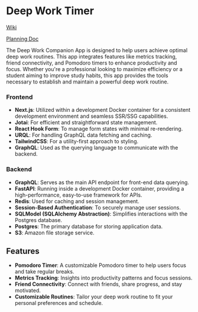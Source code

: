 # Deep Work Timer

[Wiki](https://github.com/earcherc/deep-work/wiki)

[Planning Doc](https://docs.google.com/document/d/1zfZVOmlV_5TOfJoYeOAtwDp23rfpGEp4Doelewh11Kg/edit?usp=sharing)

The Deep Work Companion App is designed to help users achieve optimal deep work routines. This app integrates features like metrics tracking, friend connectivity, and Pomodoro timers to enhance productivity and focus. Whether you're a professional looking to maximize efficiency or a student aiming to improve study habits, this app provides the tools necessary to establish and maintain a powerful deep work routine.

### Frontend

- **Next.js**: Utilized within a development Docker container for a consistent development environment and seamless SSR/SSG capabilities.
- **Jotai**: For efficient and straightforward state management.
- **React Hook Form**: To manage form states with minimal re-rendering.
- **URQL**: For handling GraphQL data fetching and caching.
- **TailwindCSS**: For a utility-first approach to styling.
- **GraphQL**: Used as the querying language to communicate with the backend.

### Backend

- **GraphQL**: Serves as the main API endpoint for front-end data querying.
- **FastAPI**: Running inside a development Docker container, providing a high-performance, easy-to-use framework for APIs.
- **Redis**: Used for caching and session management.
- **Session-Based Authentication**: To securely manage user sessions.
- **SQLModel (SQLAlchemy Abstraction)**: Simplifies interactions with the Postgres database.
- **Postgres**: The primary database for storing application data.
- **S3**: Amazon file storage service.

## Features

- **Pomodoro Timer**: A customizable Pomodoro timer to help users focus and take regular breaks.
- **Metrics Tracking**: Insights into productivity patterns and focus sessions.
- **Friend Connectivity**: Connect with friends, share progress, and stay motivated.
- **Customizable Routines**: Tailor your deep work routine to fit your personal preferences and schedule.
